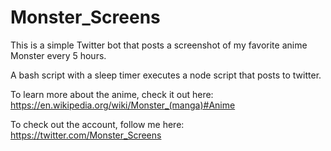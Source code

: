 # Monster_Screens

This is a simple Twitter bot that posts a screenshot of my favorite anime Monster every 5 hours.

A bash script with a sleep timer executes a node script that posts to twitter.

To learn more about the anime, check it out here: https://en.wikipedia.org/wiki/Monster_(manga)#Anime

To check out the account, follow me here: https://twitter.com/Monster_Screens
